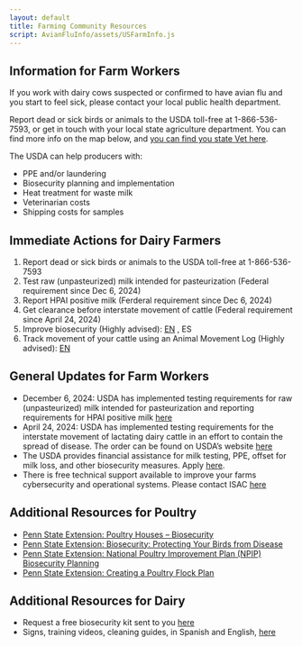 ```yaml
---
layout: default
title: Farming Community Resources
script: AvianFluInfo/assets/USFarmInfo.js
---
```


## Information for Farm Workers

If you work with dairy cows suspected or confirmed to have avian flu and you start to feel sick, please contact your local public health department.

Report dead or sick birds or animals to the USDA toll-free at 1-866-536-7593, or get in touch with your local state agriculture department. You can find more info on the map below, and [you can find you state Vet here](https://www.aphis.usda.gov/contact/animal-health?filter=report%20sick%20or%20dead%20livestock%2C%20aquatics%2C%20or%20poultry).

The USDA can help producers with:
* PPE and/or laundering
* Biosecurity planning and implementation
* Heat treatment for waste milk
* Veterinarian costs
* Shipping costs for samples

## Immediate Actions for Dairy Farmers
1. Report dead or sick birds or animals to the USDA toll-free at 1-866-536-7593
2. Test raw (unpasteurized) milk intended for pasteurization (Federal requirement since Dec 6, 2024)
3. Report HPAI positive milk (Ferderal requirement since Dec 6, 2024)
4. Get clearance before interstate movement of cattle  (Federal requirement since April 24, 2024)
5. Improve biosecurity (Highly advised): [EN](https://nationaldairyfarm.com/wp-content/uploads/2023/09/Enhanced-Biosecurity-Prep-Guide-1.pdf) , ES
6. Track movement of your cattle using an Animal Movement Log (Highly advised): [EN]()

## General Updates for Farm Workers
* December 6, 2024: USDA has implemented testing requirements for raw (unpasteurized) milk intended for pasteurization and reporting requirements for HPAI positive milk [here](https://www.aphis.usda.gov/sites/default/files/20241205-federal-order-final.pdf)
* April 24, 2024: USDA has implemented testing requirements for the interstate movement of lactating dairy cattle in an effort to contain the spread of disease.  The order can be found on USDA’s website [here](https://www.aphis.usda.gov/sites/default/files/dairy-federal-order.pdf)
* The USDA provides financial assistance for milk testing, PPE, offset for milk loss, and other biosecurity measures. Apply [here](https://www.aphis.usda.gov/livestock-poultry-disease/avian/avian-influenza/hpai-detections/livestock/financial-assistance).  
* There is free technical support available to improve your farms cybersecurity and operational systems. Please contact ISAC [here](https://www.isac.bio/post/update-hpai-h5n1-avian-influenza-2024)

## Additional Resources for Poultry
* [Penn State Extension: Poultry Houses – Biosecurity](https://extension.psu.edu/poultry-houses-biosecurity)
* [Penn State Extension: Biosecurity: Protecting Your Birds from Disease](https://extension.psu.edu/biosecurity-protecting-your-birds-from-disease)
* [Penn State Extension: National Poultry Improvement Plan (NPIP) Biosecurity Planning](https://extension.psu.edu/national-poultry-improvement-plan-npip-biosecurity-planning)
* [Penn State Extension: Creating a Poultry Flock Plan](https://extension.psu.edu/creating-a-poultry-flock-plan)

## Additional Resources for Dairy
* Request a free biosecurity kit sent to you [here](https://www.centerfordairyexcellence.org/request-an-everyday-biosecurity-kit/)
* Signs, training videos, cleaning guides, in Spanish and English, [here](https://securemilksupply.org/training-materials/biosecurity/)


<div id="container1" style="width: 100%; height: 500px;"></div>
<div id="container2"></div>

<script>
    document.addEventListener("DOMContentLoaded", function() {
        initMap('container1', 'container2');
    });
</script>
